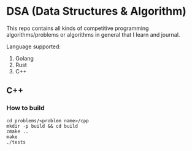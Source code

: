 # DSA (Data Structures & Algorithm)

This repo contains all kinds of competitive programming algorithms/problems or algorithms in general that I learn and journal.

Language supported:
1. Golang
2. Rust
3. C++

## C++

### How to build

```shell
cd problems/<problem name>/cpp
mkdir -p build && cd build
cmake ..
make
./tests
```
